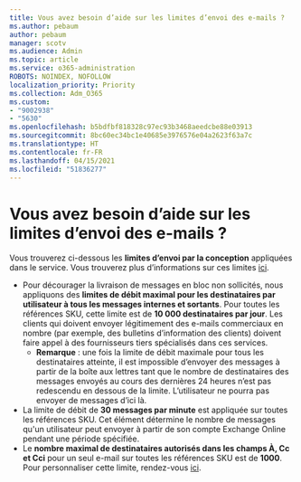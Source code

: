 ```yaml
---
title: Vous avez besoin d’aide sur les limites d’envoi des e-mails ?
ms.author: pebaum
author: pebaum
manager: scotv
ms.audience: Admin
ms.topic: article
ms.service: o365-administration
ROBOTS: NOINDEX, NOFOLLOW
localization_priority: Priority
ms.collection: Adm_O365
ms.custom:
- "9002938"
- "5630"
ms.openlocfilehash: b5bdfbf818328c97ec93b3468aeedcbe88e03913
ms.sourcegitcommit: 8bc60ec34bc1e40685e3976576e04a2623f63a7c
ms.translationtype: HT
ms.contentlocale: fr-FR
ms.lasthandoff: 04/15/2021
ms.locfileid: "51836277"
---
```

# <a name="need-help-with-email-sending-limits"></a>Vous avez besoin d’aide sur les limites d’envoi des e-mails ?

Vous trouverez ci-dessous les **limites d’envoi par la conception** appliquées dans le service. Vous trouverez plus d’informations sur ces limites [ici](https://docs.microsoft.com/office365/servicedescriptions/exchange-online-service-description/exchange-online-limits#receiving-and-sending-limits).

- Pour décourager la livraison de messages en bloc non sollicités, nous appliquons des **limites de débit maximal pour les destinataires par utilisateur à tous les messages internes et sortants**. Pour toutes les références SKU, cette limite est de **10 000 destinataires par jour**.  Les clients qui doivent envoyer légitimement des e-mails commerciaux en nombre (par exemple, des bulletins d’information des clients) doivent faire appel à des fournisseurs tiers spécialisés dans ces services.
    - **Remarque** : une fois la limite de débit maximale pour tous les destinataires atteinte, il est impossible d’envoyer des messages à partir de la boîte aux lettres tant que le nombre de destinataires des messages envoyés au cours des dernières 24 heures n’est pas redescendu en dessous de la limite. L’utilisateur ne pourra pas envoyer de messages d’ici là.
- La limite de débit de **30 messages par minute** est appliquée sur toutes les références SKU. Cet élément détermine le nombre de messages qu'un utilisateur peut envoyer à partir de son compte Exchange Online pendant une période spécifiée.
- Le **nombre maximal de destinataires autorisés dans les champs À, Cc et Cci** pour un seul e-mail sur toutes les références SKU est de **1000**. Pour personnaliser cette limite, rendez-vous [ici](https://techcommunity.microsoft.com/t5/exchange-team-blog/customizable-recipient-limits-in-office-365/ba-p/1183228).
